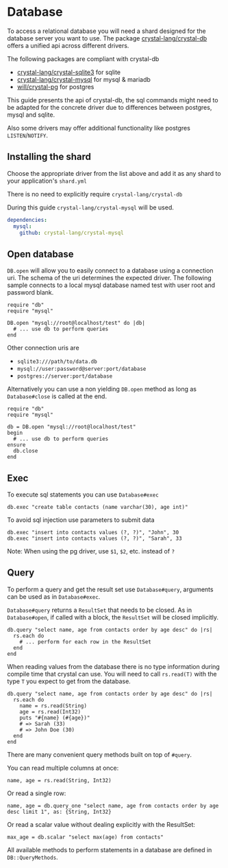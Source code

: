 # Database

To access a relational database you will need a shard designed for the database server you want to use. The package [crystal-lang/crystal-db](https://github.com/crystal-lang/crystal-db) offers a unified api across different drivers.

The following packages are compliant with crystal-db

* [crystal-lang/crystal-sqlite3](https://github.com/crystal-lang/crystal-sqlite3) for sqlite
* [crystal-lang/crystal-mysql](https://github.com/crystal-lang/crystal-mysql) for mysql & mariadb
* [will/crystal-pg](https://github.com/will/crystal-pg) for postgres

This guide presents the api of crystal-db, the sql commands might need to be adapted for the concrete driver due to differences between postgres, mysql and sqlite.

Also some drivers may offer additional functionality like postgres `LISTEN`/`NOTIFY`.

## Installing the shard

Choose the appropriate driver from the list above and add it as any shard to your application's `shard.yml`

There is no need to explicitly require `crystal-lang/crystal-db`

During this guide `crystal-lang/crystal-mysql` will be used.

```yaml
dependencies:
  mysql:
    github: crystal-lang/crystal-mysql
```

## Open database

`DB.open` will allow you to easily connect to a database using a connection uri. The schema of the uri determines the expected driver. The following sample connects to a local mysql database named test with user root and password blank.

```crystal
require "db"
require "mysql"

DB.open "mysql://root@localhost/test" do |db|
  # ... use db to perform queries
end
```

Other connection uris are

* `sqlite3:///path/to/data.db`
* `mysql://user:password@server:port/database`
* `postgres://server:port/database`

Alternatively you can use a non yielding `DB.open` method as long as `Database#close` is called at the end.

```crystal
require "db"
require "mysql"

db = DB.open "mysql://root@localhost/test"
begin
  # ... use db to perform queries
ensure
  db.close
end
```

## Exec

To execute sql statements you can use `Database#exec`

```crystal
db.exec "create table contacts (name varchar(30), age int)"
```

To avoid sql injection use parameters to submit data

```crystal
db.exec "insert into contacts values (?, ?)", "John", 30
db.exec "insert into contacts values (?, ?)", "Sarah", 33
```

Note: When using the pg driver, use `$1`, `$2`, etc. instead of `?`

## Query

To perform a query and get the result set use `Database#query`, arguments can be used as in `Database#exec`.

`Database#query` returns a `ResultSet` that needs to be closed. As in `Database#open`, if called with a block, the `ResultSet` will be closed implicitly.

```crystal
db.query "select name, age from contacts order by age desc" do |rs|
  rs.each do
    # ... perform for each row in the ResultSet
  end
end
```

When reading values from the database there is no type information during compile time that crystal can use. You will need to call `rs.read(T)` with the type `T` you expect to get from the database.

```crystal
db.query "select name, age from contacts order by age desc" do |rs|
  rs.each do
    name = rs.read(String)
    age = rs.read(Int32)
    puts "#{name} (#{age})"
    # => Sarah (33)
    # => John Doe (30)
  end
end
```

There are many convenient query methods built on top of `#query`.

You can read multiple columns at once:

```crystal
name, age = rs.read(String, Int32)
```

Or read a single row:

```crystal
name, age = db.query_one "select name, age from contacts order by age desc limit 1", as: {String, Int32}
```

Or read a scalar value without dealing explicitly with the ResultSet:

```crystal
max_age = db.scalar "select max(age) from contacts"
```

All available methods to perform statements in a database are defined in `DB::QueryMethods`.
